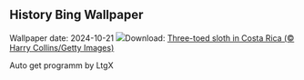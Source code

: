 ## History Bing Wallpaper
Wallpaper date: 2024-10-21
![](https://www.bing.com/th?id=OHR.SmilingSloth_EN-CA3124807232_UHD.jpg&w=1000)Download: [Three-toed sloth in Costa Rica (© Harry Collins/Getty Images)](https://www.bing.com/th?id=OHR.SmilingSloth_EN-CA3124807232_UHD.jpg)

Auto get programm by LtgX
